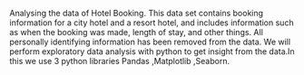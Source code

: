 Analysing the data of Hotel Booking. This data set contains booking information for a city hotel and a resort hotel, and includes information such as when the booking was made,
length of stay, and other things. All personally identifying information has been removed from the data.
We will perform exploratory data analysis with python to get insight from the data.In this we use 3 python libraries Pandas ,Matplotlib ,Seaborn.
